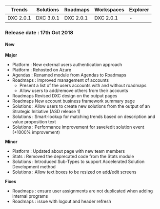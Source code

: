 Trends|Solutions|Roadmaps|Workspaces|Explorer
|----|----|----|----|----
|DXC 2.0.1|DXC 3.0.1|DXC 2.0.1|DXC 2.0.1|-

### Release date : 17th Oct 2018

#### New
**Major**
- Platform : New external users authentication approach
- Platform : Rehosted on Azure
- Agendas : Renamed module from Agendas to Roadmaps
- Roadmaps : Improved management of accounts
    - Present a list of the users accounts with and without roadmaps
    - Allow users to add/remove others from their accounts
- Roadmaps Revised DXC design on the output pages
- Roadmaps  New account business framework summary page
- Solutions : Allow users to create new solutions from the output of an Strategic Initiative (ASD release 1)
- Solutions : Smart-lookup for matching trends based on description and value proposition text
- Solutions : Performance improvement for save/edit solution event (+1000% improvement)


**Minor**
- Platform : Updated about page with new team members
- Stats : Removed the deprecated code from the Stats module
- Solutions : Introduced Sub-Types to support Accelerated Solution Development method
- Solutions : Allow text boxes to be resized on add/edit screens

**Fixes**
- Roadmaps : ensure user assignments are not duplicated when adding internal programs
- Roadmaps : issue with logout and header refresh